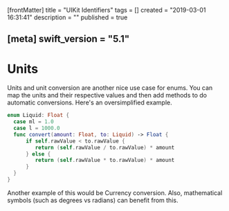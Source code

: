 [frontMatter]
title = "UIKit Identifiers"
tags = []
created = "2019-03-01 16:31:41"
description = ""
published = true

[meta]
swift_version = "5.1"
---

# Units

Units and unit conversion are another nice use case for enums. You can
map the units and their respective values and then add methods to do
automatic conversions. Here\'s an oversimplified example.

``` Swift
enum Liquid: Float {
  case ml = 1.0
  case l = 1000.0
  func convert(amount: Float, to: Liquid) -> Float {
      if self.rawValue < to.rawValue {
         return (self.rawValue / to.rawValue) * amount
      } else {
         return (self.rawValue * to.rawValue) * amount
      }
  }
}
```

Another example of this would be Currency conversion. Also, mathematical
symbols (such as degrees vs radians) can benefit from this.
